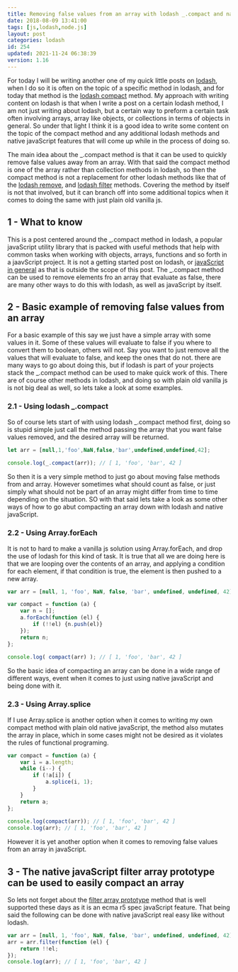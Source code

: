 ```yaml
---
title: Removing false values from an array with lodash _.compact and native javaScript.
date: 2018-08-09 13:41:00
tags: [js,lodash,node.js]
layout: post
categories: lodash
id: 254
updated: 2021-11-24 06:38:39
version: 1.16
---
```


For today I will be writing another one of my quick little posts on [lodash](https://lodash.com/), when I do so it is often on the topic of a specific method in lodash, and for today that method is the [lodash compact](https://lodash.com/docs/4.17.10#compact) method. My approach with writing content on lodash is that when I write a post on a certain lodash method, I am not just writing about lodash, but a certain way to preform a certain task often involving arrays, array like objects, or collections in terms of objects in general. So under that light I think it is a good idea to write some content on the topic of the compact method and any additional lodash methods and native javaScript features that will come up while in the process of doing so.

The main idea about the \_.compact method is that it can be used to quickly remove false values away from an array. With that said the compact method is one of the array rather than collection methods in lodash, so then the compact method is not a replacement for other lodash methods like that of the [lodash remove](/2017/09/19/lodash_remove/), and [lodash filter](/2018/05/18/lodash_filter/) methods. Covering the method by itself is not that involved, but it can branch off into some additional topics when it comes to doing the same with just plain old vanilla js.

<!-- more -->

## 1 - What to know

This is a post centered around the \_.compact method in lodash, a popular javaScript utility library that is packed with useful methods that help with common tasks when working with objects, arrays, functions and so forth in a jaavScript project. It is not a getting started post on lodash, or [javaScript in general](/2018/11/27/js-getting-started/) as that is outside the scope of this post. The \_.compact method can be used to remove elements fro an array that evaluate as false, there are many other ways to do this with lodash, as well as javaScript by itself.

## 2 - Basic example of removing false values from an array

For a basic example of this say we just have a simple array with some values in it. Some of these values will evaluate to false if you where to convert them to boolean, others will not. Say you want to just remove all the values that will evaluate to false, and keep the ones that do not. there are many ways to go about doing this, but if lodash is part of your projects stack the \_.compact method can be used to make quick work of this. There are of course other methods in lodash, and doing so with plain old vanilla js is not big deal as well, so lets take a look at some examples.

### 2.1 - Using lodash \_.compact

So of course lets start of with using lodash \_.compact method first, doing so is stupid simple just call the method passing the array that you want false values removed, and the desired array will be returned.

```js
let arr = [null,1,'foo',NaN,false,'bar',undefined,undefined,42];
 
console.log(_.compact(arr)); // [ 1, 'foo', 'bar', 42 ]
```

So then it is a very simple method to just go about moving false methods from and array. However sometimes what should count as false, or just simply what should not be part of an array might differ from time to time depending on the situation. SO with that said lets take a look as some other ways of how to go abut compacting an array down with lodash and native javaScript.

### 2.2 - Using Array.forEach

It is not to hard to make a vanilla js solution using Array.forEach, and drop the use of lodash for this kind of task. It is true that all we are doing here is that we are looping over the contents of an array, and applying a condition for each element, if that condition is true, the element is then pushed to a new array.

```js
var arr = [null, 1, 'foo', NaN, false, 'bar', undefined, undefined, 42];

var compact = function (a) {
    var n = [];
    a.forEach(function (el) {
        if (!!el) {n.push(el)}
    });
    return n;
};
 
console.log( compact(arr) ); // [ 1, 'foo', 'bar', 42 ]
```

So the basic idea of compacting an array can be done in a wide range of different ways, event when it comes to just using native javaScript and being done with it.

### 2.3 - Using Array.splice

If I use Array.splice is another option when it comes to writing my own compact method with plain old native javaScript, the method also mutates the array in place, which in some cases might not be desired as it violates the rules of functional programing.

```js
var compact = function (a) {
    var i = a.length;
    while (i--) {
        if (!a[i]) {
            a.splice(i, 1);
        }
    }
    return a;
};
 
console.log(compact(arr)); // [ 1, 'foo', 'bar', 42 ]
console.log(arr); // [ 1, 'foo', 'bar', 42 ]
```

However it is yet another option when it comes to removing false values from an array in javaScript.

## 3 - The native javaScript filter array prototype can be used to easily compact an array

So lets not forget about the [filter array prototype](https://developer.mozilla.org/en-US/docs/Web/JavaScript/Reference/Global_Objects/Array/filter) method that is well supported these days as it is an ecma r5 spec javaScript feature. That being said the following can be done with native javaScript real easy like without lodash.

```js
var arr = [null, 1, 'foo', NaN, false, 'bar', undefined, undefined, 42];
arr = arr.filter(function (el) {
    return !!el;
});
console.log(arr); // [ 1, 'foo', 'bar', 42 ]
```
